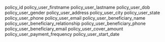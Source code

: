 policy_id
policy_user_firstname
policy_user_lastname
policy_user_dob
policy_user_gender
policy_user_address
policy_user_city
policy_user_state
policy_user_phone
policy_user_email
policy_user_beneficiary_name
policy_user_beneficiary_relationship
policy_user_beneficiary_phone
policy_user_beneficiary_email
policy_user_cover_amount
policy_user_payment_frequency
policy_user_start_date